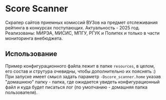 # Score Scanner
Скрапер сайтов приемных комиссий ВУЗов на предмет отслеживания рейтинга в конкурсах поступающих. Актуальность - 2025 год. Реализованы: МИРЭА, МИСИС, МПГУ, РГУК и Политех и только в чаcти мониторинга внебюджета.
## Использование
Пример конфигурационного файла лежит в папке `resources`, в целом, его состав и струтура очевидны, чтобы дополнительно их пояснять :) При запуске имеет смысл задать параметр `-Dscore_scanner.home` указав "домашнюю" папку - папка, где ожидается увидеть конфигурационный файл и куда будет писаться лог (по умолчанию - домашняя папка пользователя).